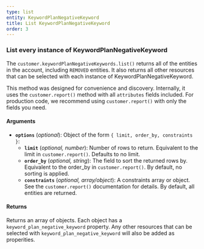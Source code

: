 ```yaml
---
type: list
entity: KeywordPlanNegativeKeyword
title: List KeywordPlanNegativeKeyword
order: 3
---
```


### List every instance of KeywordPlanNegativeKeyword

The `customer.keywordPlanNegativeKeywords.list()` returns all of the entities in the account, including `REMOVED` entities. It also returns all other resources that can be selected with each instance of KeywordPlanNegativeKeyword.

This method was designed for convenience and discovery. Internally, it uses the `customer.report()` method with all `attributes` fields included. For production code, we recommend using `customer.report()` with only the fields you need.

#### Arguments

- **`options`** (_optional_): Object of the form `{ limit, order_by, constraints }`:
  - **`limit`** (_optional, number_): Number of rows to return. Equivalent to the limit in `customer.report()`. Defaults to no limit.
  - **`order_by`** (_optional, string_): The field to sort the returned rows by. Equivalent to the order_by in `customer.report()`. By default, no sorting is applied.
  - **`constraints`** (_optional, array/object_): A constraints array or object. See the `customer.report()` documentation for details. By default, all entities are returned.

#### Returns

Returns an array of objects.
Each object has a `keyword_plan_negative_keyword` property. Any other resources that can be selected with `keyword_plan_negative_keyword` will also be added as properities.
